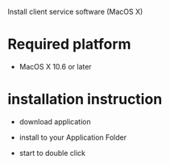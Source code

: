 Install client service software (MacOS X)

# Required platform

- MacOS X 10.6 or later

# installation instruction

- download application

- install to your Application Folder

- start to double click
